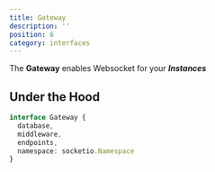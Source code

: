 ```yaml
---
title: Gateway
description: ''
position: 6
category: interfaces
---
```


The **Gateway** enables Websocket for your ***Instances***

## Under the Hood

```ts
interface Gateway {
  database,
  middleware,
  endpoints,
  namespace: socketio.Namespace
}
```
